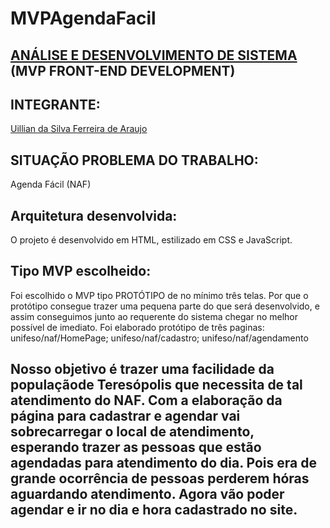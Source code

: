 <p allgn="center"></p>

# MVPAgendaFacil

[ANÁLISE E DESENVOLVIMENTO DE SISTEMA][2] (MVP FRONT-END DEVELOPMENT)
----------


INTEGRANTE:
----------
[Uillian da Silva Ferreira de Araujo][1]

SITUAÇÃO PROBLEMA DO TRABALHO: 
-----------
Agenda Fácil (NAF)

Arquitetura desenvolvida:
-----------
O projeto é desenvolvido em HTML, estilizado em CSS e JavaScript.

Tipo MVP escolheido:
------------
Foi escolhido o MVP tipo PROTÓTIPO de no mínimo três telas. Por que o protótipo consegue trazer uma pequena parte do que será desenvolvido, e assim conseguimos junto ao requerente do sistema chegar no melhor possível de imediato.
Foi elaborado protótipo de três paginas: unifeso/naf/HomePage; unifeso/naf/cadastro; unifeso/naf/agendamento

Nosso objetivo é trazer uma facilidade da populaçãode Teresópolis que necessita de tal atendimento do NAF. Com a elaboração da página para cadastrar e agendar vai sobrecarregar o local de atendimento, esperando trazer as pessoas que estão agendadas para atendimento do dia.
Pois era de grande ocorrência de pessoas perderem hóras aguardando atendimento. Agora vão poder agendar e ir no dia e hora cadastrado no site.
-----------

[1]: https://www.linkedin.com/in/uillian-silva-3a6501312/
[2]: https://www.unifeso.edu.br

